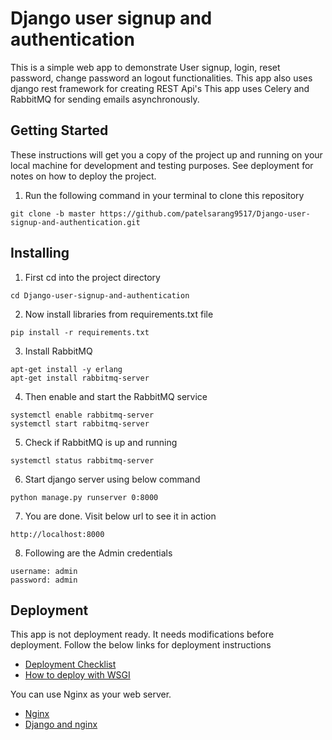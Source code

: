 # Django user signup and authentication
This is a simple web app to demonstrate User signup, login, reset password, change password an logout functionalities.
This app also uses django rest framework for creating REST Api's
This app uses Celery and RabbitMQ for sending emails asynchronously.

## Getting Started
These instructions will get you a copy of the project up and running on your local machine for development and testing purposes. See deployment for notes on how to deploy the project.

1) Run the following command in your terminal to clone this repository
```
git clone -b master https://github.com/patelsarang9517/Django-user-signup-and-authentication.git
```

## Installing
1) First cd into the project directory
```
cd Django-user-signup-and-authentication
```
2) Now install libraries from requirements.txt file
```
pip install -r requirements.txt
```
3) Install RabbitMQ
```
apt-get install -y erlang
apt-get install rabbitmq-server
```
4) Then enable and start the RabbitMQ service
```
systemctl enable rabbitmq-server
systemctl start rabbitmq-server
```
5) Check if RabbitMQ is up and running
```
systemctl status rabbitmq-server
```
6) Start django server using below command
``` 
python manage.py runserver 0:8000
````
7) You are done. Visit below url to see it in action
```
http://localhost:8000
```
8) Following are the Admin credentials
```
username: admin
password: admin
```

## Deployment
This app is not deployment ready. It needs modifications before deployment.
Follow the below links for deployment instructions
* [Deployment Checklist](https://docs.djangoproject.com/en/2.0/howto/deployment/checklist/)
* [How to deploy with WSGI](https://docs.djangoproject.com/en/2.0/howto/deployment/wsgi/)

You can use Nginx as your web server.
* [Nginx](https://www.nginx.com/)
* [Django and nginx](http://uwsgi-docs.readthedocs.io/en/latest/tutorials/Django_and_nginx.html)
